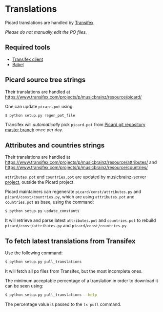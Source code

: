 Translations
============

Picard translations are handled by [Transifex](https://www.transifex.com).

_Please do not manually edit the PO files._

Required tools
--------------

* [Transifex client](http://support.transifex.com/customer/portal/topics/440187-transifex-client/articles)
* [Babel](http://babel.pocoo.org/)


Picard source tree strings
--------------------------

Their translations are handled at https://www.transifex.com/projects/p/musicbrainz/resource/picard/

One can update `picard.pot` using:
```bash
$ python setup.py regen_pot_file
```

Transifex will _automatically_ pick `picard.pot` from [Picard git repository master branch](https://github.com/metabrainz/picard/tree/master) once per day.


Attributes and countries strings
--------------------------------

Their translations are handled at https://www.transifex.com/projects/p/musicbrainz/resource/attributes/ and https://www.transifex.com/projects/p/musicbrainz/resource/countries/

`attributes.pot` and `countries.pot` are updated by [musicbrainz-server project](https://bitbucket.org/metabrainz/musicbrainz-server/), outside the Picard project.

Picard maintainers can regenerate `picard/const/attributes.py` and `picard/const/countries.py`, which are using `attributes.pot` and `countries.pot` as base, using the command:
```bash
$ python setup.py update_constants
```
It will retrieve and parse latest `attributes.pot` and `countries.pot` to rebuild `picard/const/attributes.py` and `picard/const/countries.py`.


To fetch latest translations from Transifex
-------------------------------------------

Use the following command:

```bash
$ python setup.py pull_translations
```

It will fetch all po files from Transifex, but the most incomplete ones.

The minimum acceptable percentage of a translation in order to download it can be seen using:
```bash
$ python setup.py pull_translations --help
```
The percentage value is passed to the `tx pull` command.
